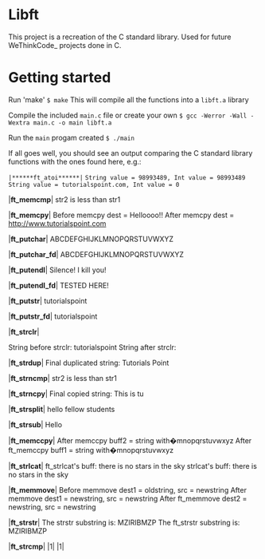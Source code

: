 # Libft
This project is a recreation of the C standard library. Used for future WeThinkCode_ projects done in C.

# Getting started
Run 'make'
`$ make`
This will compile all the functions into a `libft.a` library

Compile the included `main.c` file or create your own
`$ gcc -Werror -Wall -Wextra main.c -o main libft.a`

Run the `main` progam created
`$ ./main`

If all goes well, you should see an output comparing the C standard library functions with the ones found here, e.g.:

``|******ft_atoi******|``
`String value = 98993489, Int value = 98993489`
`String value = tutorialspoint.com, Int value = 0`

|******ft_memcmp******|
str2 is less than str1

|******ft_memcpy******|
Before memcpy dest = Helloooo!!
After memcpy dest = http://www.tutorialspoint.com

|******ft_putchar******|
ABCDEFGHIJKLMNOPQRSTUVWXYZ

|******ft_putchar_fd******|
ABCDEFGHIJKLMNOPQRSTUVWXYZ

|******ft_putendl******|
Silence! I kill you!

|******ft_putendl_fd******|
TESTED HERE!

|******ft_putstr******|
tutorialspoint

|******ft_putstr_fd******|
tutorialspoint

|******ft_strclr******|

String before strclr: tutorialspoint
String after strclr: 

|******ft_strdup******|
Final duplicated string: Tutorials Point

|******ft_strncmp******|
str2 is less than str1

|******ft_strncpy******|
Final copied string: This is tu

|******ft_strsplit******|
hello
fellow
students

|******ft_strsub******|
Hello

|******ft_memccpy******|
After memccpy buff2 = string with�mnopqrstuvwxyz
After ft_memccpy buff1 = string with�mnopqrstuvwxyz

|******ft_strlcat******|
ft_strlcat's buff: there is no stars in the sky
strlcat's buff: there is no stars in the sky

|******ft_memmove******|
Before memmove dest1 = oldstring, src = newstring
After memmove dest1 = newstring, src = newstring
After ft_memmove dest2 = newstring, src = newstring

|******ft_strstr******|
The strstr substring is: MZIRIBMZP
The ft_strstr substring is: MZIRIBMZP

|******ft_strcmp******|
|1|
|1|
